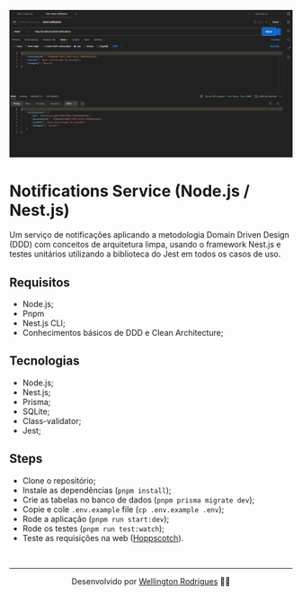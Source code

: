 ![Cover](./.github/cover.png)

# Notifications Service (Node.js / Nest.js)

Um serviço de notificações aplicando a metodologia Domain Driven Design (DDD) com conceitos de arquitetura limpa, usando o framework Nest.js e testes unitários utilizando a biblioteca do Jest em todos os casos de uso.

## Requisitos

- Node.js;
- Pnpm
- Nest.js CLI;
- Conhecimentos básicos de DDD e Clean Architecture;

## Tecnologias

- Node.js;
- Nest.js;
- Prisma;
- SQLite;
- Class-validator;
- Jest;

## Steps

- Clone o repositório;
- Instale as dependências (`pnpm install`);
- Crie as tabelas no banco de dados (`pnpm prisma migrate dev`);
- Copie e cole `.env.example` file (`cp .env.example .env`);
- Rode a aplicação (`pnpm run start:dev`);
- Rode os testes (`pnpm run test:watch`);
- Teste as requisições na web ([Hoppscotch](https://hoppscotch.io/)).

</br>

---

<p align="center">Desenvolvido por <a href="https://www.linkedin.com/in/wellingtonrodriguesbr/" target="_blank">Wellington Rodrigues</a> ✌🏽</p>
